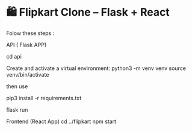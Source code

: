 # 🛍️ Flipkart Clone – Flask + React

Folow these steps :

API ( Flask APP)

cd api

Create and activate a virtual environment:
python3 -m venv venv
source venv/bin/activate 

then use 

pip3 install -r requirements.txt

flask run

Frontend (React App)
cd ../flipkart
npm start

